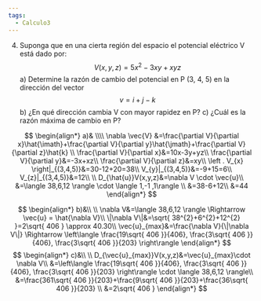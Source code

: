 ```yaml
---
tags:
  - Calculo3
---
```

4) Suponga que en una cierta región del espacio el potencial eléctrico V está dado por:
$$
V(x,y,z)= 5x^{2}-3xy+xyz
$$
a) Determine la razón de cambio del potencial en P (3, 4, 5) en la dirección del vector
$$
v=i+j-k
$$
b) ¿En qué dirección cambia V con mayor rapidez en P?
c) ¿Cuál es la razón máxima de cambio en P?

$$
\begin{align*}
a)& \\\\
\nabla \vec{V} &=\frac{\partial V}{\partial x}\hat{\imath}+\frac{\partial V}{\partial y}\hat{\jmath}+\frac{\partial V}{\partial z}\hat{k} \\
\frac{\partial V}{\partial x}&=10x-3y+yz\\
\frac{\partial V}{\partial y}&=-3x+xz\\
\frac{\partial V}{\partial z}&=xy\\
\left . V_{x} \right|_{(3,4,5)}&=30-12+20=38\\
V_{y}|_{(3,4,5)}&=-9+15=6\\
V_{z}|_{(3,4,5)}&=12\\
\\
D_{\hat{u}}V(x,y,z)&=\nabla V \cdot \vec{u}\\
&=\langle 38,6,12 \rangle \cdot \langle 1,-1 ,1\rangle \\
&=38-6+12\\
&=44
\end{align*}
$$

$$
\begin{align*}
b)&\\
\\
\nabla V&=\langle 38,6,12 \rangle \Rightarrow \vec{u} = \hat{\nabla V}\\
\|\nabla V\|&=\sqrt{ 38^{2}+6^{2}+12^{2} }=2\sqrt{ 406 } \approx 40.30\\
\vec{u}_{max}&=\frac{\nabla V}{\|\nabla V\|} \Rightarrow \left\langle  \frac{19\sqrt{ 406 }}{406}, \frac{3\sqrt{ 406 }}{406}, \frac{3\sqrt{ 406 }}{203}  \right\rangle 
\end{align*}
$$
$$
\begin{align*}
c)&\\
\\
D_{\vec{u}_{max}}V(x,y,z)&=\vec{u}_{max}\cdot \nabla V\\
&=\left\langle  \frac{19\sqrt{ 406 }}{406}, \frac{3\sqrt{ 406 }}{406}, \frac{3\sqrt{ 406 }}{203}  \right\rangle \cdot \langle 38,6,12 \rangle\\
&=\frac{361\sqrt{ 406 }}{203}+\frac{9\sqrt{ 406 }}{203}+\frac{36\sqrt{ 406 }}{203} \\
&=2\sqrt{ 406 } 
\end{align*}
$$

